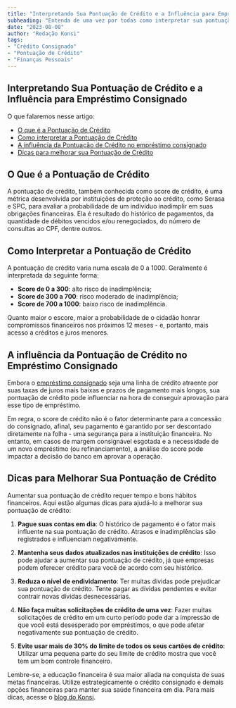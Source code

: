 ```yaml
---
title: "Interpretando Sua Pontuação de Crédito e a Influência para Empréstimo Consignado"
subheading: "Entenda de uma vez por todas como interpretar sua pontuação de crédito e saiba como isso pode impactar na obtenção do empréstimo consignado."
date: "2023-08-08"
author: "Redação Konsi"
tags:
- "Crédito Consignado"
- "Pontuação de Crédito"
- "Finanças Pessoais"
---
```


## Interpretando Sua Pontuação de Crédito e a Influência para Empréstimo Consignado

O que falaremos nesse artigo:

- [O que é a Pontuação de Crédito](#O-que-é-a-Pontuação-de-Crédito)
- [Como interpretar a Pontuação de Crédito](#Como-interpretar-a-Pontuação-de-Crédito)
- [A influência da Pontuação de Crédito no empréstimo consignado](#A-influência-da-Pontuação-de-Crédito-no-empréstimo-consignado)
- [Dicas para melhorar sua Pontuação de Crédito](#Dicas-para-melhorar-sua-Pontuação-de-Crédito)

## O Que é a Pontuação de Crédito

A pontuação de crédito, também conhecida como score de crédito, é uma métrica desenvolvida por instituições de proteção ao crédito, como Serasa e SPC, para avaliar a probabilidade de um indivíduo inadimplir em suas obrigações financeiras. Ela é resultado do histórico de pagamentos, da quantidade de débitos vencidos e/ou renegociados, do número de consultas ao CPF, dentre outros.

## Como Interpretar a Pontuação de Crédito

A pontuação de crédito varia numa escala de 0 a 1000. Geralmente é interpretada da seguinte forma:

- **Score de 0 a 300**: alto risco de inadimplência;
- **Score de 300 a 700**: risco moderado de inadimplência;
- **Score de 700 a 1000**: baixo risco de inadimplência.

Quanto maior o escore, maior a probabilidade de o cidadão honrar compromissos financeiros nos próximos 12 meses - e, portanto, mais acesso a créditos e juros menores.

## A influência da Pontuação de Crédito no Empréstimo Consignado

Embora o [empréstimo consignado](https://konsi.com.br/postagens/por-que-o-credito-consignado-a-melhor-escolha-para-servidores-publicos) seja uma linha de crédito atraente por suas taxas de juros mais baixas e prazos de pagamento mais longos, sua pontuação de crédito pode influenciar na hora de conseguir aprovação para esse tipo de empréstimo.

Em regra, o score de crédito não é o fator determinante para a concessão do consignado, afinal, seu pagamento é garantido por ser descontado diretamente na folha - uma segurança para a instituição financeira. No entanto, em casos de margem consignável esgotada e a necessidade de um novo empréstimo (ou refinanciamento), a análise do score pode impactar a decisão do banco em aprovar a operação.

## Dicas para Melhorar Sua Pontuação de Crédito

Aumentar sua pontuação de crédito requer tempo e bons hábitos financeiros. Aqui estão algumas dicas para ajudá-lo a melhorar sua pontuação de crédito:

1. **Pague suas contas em dia**: O histórico de pagamento é o fator mais influente na sua pontuação de crédito. Atrasos e inadimplências são registrados e influenciam negativamente.

2. **Mantenha seus dados atualizados nas instituições de crédito**: Isso pode ajudar a aumentar sua pontuação de crédito, já que empresas podem oferecer crédito para você de acordo com seu histórico.

3. **Reduza o nível de endividamento**: Ter muitas dívidas pode prejudicar sua pontuação de crédito. Tente pagar as dívidas pendentes e evitar contrair novas dívidas desnecessárias.

4. **Não faça muitas solicitações de crédito de uma vez**: Fazer muitas solicitações de crédito em um curto período pode dar a impressão de que você está desesperado por empréstimos, o que pode afetar negativamente sua pontuação de crédito.

5. **Evite usar mais de 30% do limite de todos os seus cartões de crédito**: Utilizar uma pequena parte do seu limite de crédito mostra que você tem um bom controle financeiro.

Lembre-se, a educação financeira é sua maior aliada na conquista de suas metas financeiras. Utilize estrategicamente o crédito consignado e demais opções financeiras para manter sua saúde financeira em dia. Para mais dicas, acesse o [blog do Konsi](https://konsi.com.br/postagens).